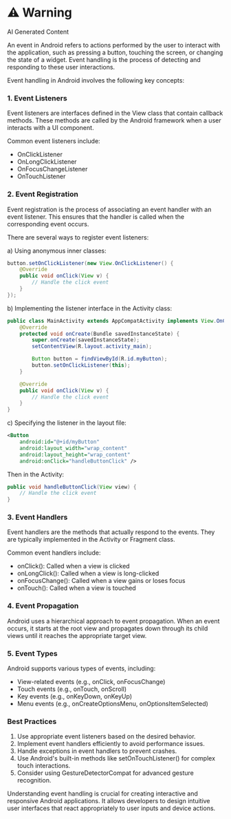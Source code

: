 <div class="warning"><h1>⚠️ Warning</h1><span>AI Generated Content</span></div>


An event in Android refers to actions performed by the user to interact with the application, such as pressing a button, touching the screen, or changing the state of a widget. Event handling is the process of detecting and responding to these user interactions.

Event handling in Android involves the following key concepts:

### 1. Event Listeners

Event listeners are interfaces defined in the View class that contain callback methods. These methods are called by the Android framework when a user interacts with a UI component.

Common event listeners include:
- OnClickListener
- OnLongClickListener
- OnFocusChangeListener
- OnTouchListener

### 2. Event Registration

Event registration is the process of associating an event handler with an event listener. This ensures that the handler is called when the corresponding event occurs.

There are several ways to register event listeners:

a) Using anonymous inner classes:
```java
button.setOnClickListener(new View.OnClickListener() {
    @Override
    public void onClick(View v) {
        // Handle the click event
    }
});
```

b) Implementing the listener interface in the Activity class:
```java
public class MainActivity extends AppCompatActivity implements View.OnClickListener {
    @Override
    protected void onCreate(Bundle savedInstanceState) {
        super.onCreate(savedInstanceState);
        setContentView(R.layout.activity_main);

        Button button = findViewById(R.id.myButton);
        button.setOnClickListener(this);
    }

    @Override
    public void onClick(View v) {
        // Handle the click event
    }
}
```

c) Specifying the listener in the layout file:
```xml
<Button
    android:id="@+id/myButton"
    android:layout_width="wrap_content"
    android:layout_height="wrap_content"
    android:onClick="handleButtonClick" />
```
Then in the Activity:
```java
public void handleButtonClick(View view) {
    // Handle the click event
}
```

### 3. Event Handlers

Event handlers are the methods that actually respond to the events. They are typically implemented in the Activity or Fragment class.

Common event handlers include:
- onClick(): Called when a view is clicked
- onLongClick(): Called when a view is long-clicked
- onFocusChange(): Called when a view gains or loses focus
- onTouch(): Called when a view is touched

### 4. Event Propagation

Android uses a hierarchical approach to event propagation. When an event occurs, it starts at the root view and propagates down through its child views until it reaches the appropriate target view.

### 5. Event Types

Android supports various types of events, including:

- View-related events (e.g., onClick, onFocusChange)
- Touch events (e.g., onTouch, onScroll)
- Key events (e.g., onKeyDown, onKeyUp)
- Menu events (e.g., onCreateOptionsMenu, onOptionsItemSelected)

### Best Practices

1. Use appropriate event listeners based on the desired behavior.
2. Implement event handlers efficiently to avoid performance issues.
3. Handle exceptions in event handlers to prevent crashes.
4. Use Android's built-in methods like setOnTouchListener() for complex touch interactions.
5. Consider using GestureDetectorCompat for advanced gesture recognition.

Understanding event handling is crucial for creating interactive and responsive Android applications. It allows developers to design intuitive user interfaces that react appropriately to user inputs and device actions.
